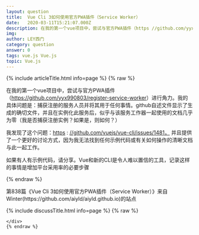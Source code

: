 ```yaml
---
layout: question
title:  Vue Cli 3如何使用官方PWA插件（Service Worker）
date:   2020-03-11T15:21:07.000Z
description: 在我的第一个vue项目中，尝试与官方PWA插件（https //github.com/yyx990803/register-service-worker）...
img: 
author: LEY西门
category: question
answer: 0
tags: vue.js Vue.js
topic: Vue.js
---
```

<div class="article-root">
  <div class="article">
    {% include articleTitle.html info=page %}
    {% raw %}
    <div class="article-content"><p><font style="vertical-align: inherit;"><font style="vertical-align: inherit;">在我的第一个vue项目中，尝试与官方PWA插件（</font></font><a href="https://github.com/yyx990803/register-service-worker" rel="noreferrer"><font style="vertical-align: inherit;"><font style="vertical-align: inherit;">https://github.com/yyx990803/register-service-worker</font></font></a><font style="vertical-align: inherit;"><font style="vertical-align: inherit;">）进行</font><font style="vertical-align: inherit;">角力</font><font style="vertical-align: inherit;">。</font><font style="vertical-align: inherit;">我的具体问题是：捕获注册的服务人员并将其用于任何事情。</font><font style="vertical-align: inherit;">github自述文件显示了生成的确切文件，并且在实例化此服务后，似乎与该服务工作器一起使用的文档几乎为零（我是否捕获注册实例？如果是，则如何？）</font></font></p>

<p><font style="vertical-align: inherit;"><font style="vertical-align: inherit;">我发现了这个问题：</font></font><a href="https://github.com/vuejs/vue-cli/issues/1481" rel="noreferrer"><font style="vertical-align: inherit;"><font style="vertical-align: inherit;">https</font></font></a><font style="vertical-align: inherit;"><font style="vertical-align: inherit;"> : </font><a href="https://github.com/vuejs/vue-cli/issues/1481" rel="noreferrer"><font style="vertical-align: inherit;">//github.com/vuejs/vue-cli/issues/1481，</font></a><font style="vertical-align: inherit;">  
并且提供了一个更好的讨论方式，因为我无法找到任何示例代码或有关如何操作的清晰文档与此一起工作。</font></font></p>

<p><font style="vertical-align: inherit;"><font style="vertical-align: inherit;">如果有人有示例代码，请分享。</font><font style="vertical-align: inherit;">Vue和新的CLI是令人难以置信的工具，记录这样的事情是增加平台采用率的必要步骤</font></font></p></div>
    {% endraw %}
  </div>
  <p class="winter_mark">第838篇《Vue Cli 3如何使用官方PWA插件（Service Worker）》来自Winter(https://github.com/aiyld/aiyld.github.io)的站点</p>
  <div class="discuss-wrapper">
    {% include discussTitle.html info=page %}
    {% raw %}
    <div class="discuss-list">
    
    </div>
    {% endraw %}
  </div>
<div>
